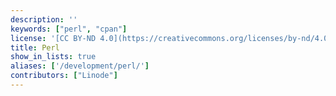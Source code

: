 ```yaml
---
description: ''
keywords: ["perl", "cpan"]
license: '[CC BY-ND 4.0](https://creativecommons.org/licenses/by-nd/4.0)'
title: Perl
show_in_lists: true
aliases: ['/development/perl/']
contributors: ["Linode"]
---
```

